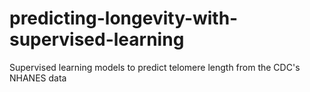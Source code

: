 # predicting-longevity-with-supervised-learning
Supervised learning models to predict telomere length from the CDC's NHANES data

